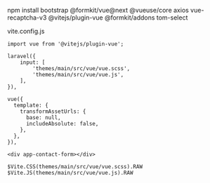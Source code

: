 npm install bootstrap @formkit/vue@next @vueuse/core axios vue-recaptcha-v3 @vitejs/plugin-vue @formkit/addons
tom-select

vite.config.js
```
import vue from '@vitejs/plugin-vue';

laravel({
    input: [
        'themes/main/src/vue/vue.scss',
        'themes/main/src/vue/vue.js',
    ],
}),

vue({
  template: {
    transformAssetUrls: {
      base: null,
      includeAbsolute: false,
    },
  },
}),
```

```
<div app-contact-form></div>
```

```
$Vite.CSS(themes/main/src/vue/vue.scss).RAW
$Vite.JS(themes/main/src/vue/vue.js).RAW
```
